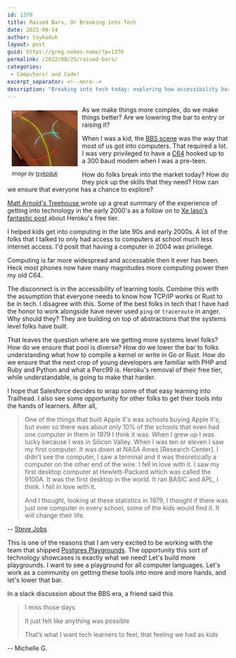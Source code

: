 ```yaml
---
id: 1370
title: Raised Bars, Or Breaking into Tech
date: 2022-09-14
author: tsykoduk
layout: post
guid: https://greg.nokes.name/?p=1370
permalink: /2022/08/25/raised-bars/
categories:
 - Computers! and Code!
excerpt_separator: <!--more-->
description: "Breaking into tech today: exploring how accessibility barriers have evolved from BBS days to modern development, and why we need diverse paths into systems-level programming."
---
```


<div style="float: left; padding: 10px 10px 10px 10px;"><img src="/binaries/2022/09/bars_picture.png" width="150" alt="blue, yellow and red glow sticks on a glass topped desk"><br />
<sub><i>Image by <a href="https://twitter.com/tsykoduk">tsykoduk</a></i></sub></div>

As we make things more complex, do we make things better? Are we lowering the bar to entry or raising it? 

When I was a kid, the [BBS scene](http://textfiles.com/bbs/) was the way that most of us got into computers. That required a lot. I was very privileged to have a [C64](https://en.wikipedia.org/wiki/Commodore_64) hooked up to a 300 baud modem when I was a pre-teen. 

How do folks break into the market today? How do they pick up the skills that they need? How can we ensure that everyone has a chance to explore?

<!--more-->

[Matt Arnold's Treehouse
](https://piusbird.space/wordpress/2022/09/what-have-we-lost/) wrote up a great summary of the experience of getting into technology in the early 2000's as a follow on to [Xe Iaso's fantastic post](https://xeiaso.net/blog/rip-heroku) about Heroku's free tier.

I helped kids get into computing in the late 90s and early 2000s. A lot of the folks that I talked to only had access to computers at school much less internet access. I'd posit that having a computer in 2004 was privilege. 

Computing is far more widespread and accessable then it ever has been. Heck most phones now have many magnitudes more computing power then my old C64.

The disconnect is in the accessibility of learning tools. Combine this with the assumption that everyone needs to know how TCP/IP works or Rust to be in tech. I disagree with this. Some of the best folks in tech that I have had the honor to work alongside have never used `ping` or `traceroute` in anger. Why should they? They are building on top of abstractions that the systems level folks have built.

That leaves the question where are we getting more systems level folks? How do we ensure that pool is diverse? How do we lower the bar to folks understanding what how to compile a kernel or write in Go or Rust. How do we ensure that the next crop of young developers are familiar with PHP and Ruby and Python and what a Perc99 is. Heroku's removal of their free tier, while understandable, is going to make that harder.

I hope that Salesforce decides to wrap some of that easy learning into Trailhead. I also see some opportunity for other folks to get their tools into the hands of learners. After all, 

>One of the things that built Apple II's was schools buying Apple II's; but even so there was about only 10% of the schools that even had one computer in them in 1979 I think it was. When I grew up I was lucky because I was in Silicon Valley. When I was ten or eleven I saw my first computer. It was down at NASA Ames [Research Center]. I didn't see the computer, I saw a terminal and it was theoretically a computer on the other end of the wire. I fell in love with it. I saw my first desktop computer at Hewlett-Packard which was called the 9100A. It was the first desktop in the world. It ran BASIC and APL, I think. I fell in love with it.
>
>And I thought, looking at these statistics in 1979, I thought if there was just one computer in every school, some of the kids would find it. It will change their life.

-- [Steve Jobs](https://www.computerworld.com/article/2735412/steve-jobs-interview--one-on-one-in-1995.html?page=2)

This is one of the reasons that I am very excited to be working with the team that shipped [Postgres Playgrounds](https://www.crunchydata.com/blog/learn-postgres-at-the-playground). The opportunity this sort of technology showcases is exactly what we need! Let's build more playgrounds. I want to see a playground for all computer languages. Let's work as a community on getting these tools into more and more hands, and let's lower that bar.

In a slack discussion about the BBS era, a friend said this

>I miss those days
>
>It just felt like anything was possible
>
>That’s what I want tech learners to feel, that feeling we had as kids

-- Michelle G.